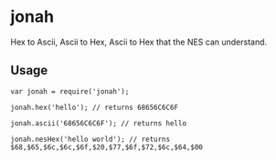 jonah
=====

Hex to Ascii, Ascii to Hex, Ascii to Hex that the NES can understand.

## Usage
    var jonah = require('jonah');

    jonah.hex('hello'); // returns 68656C6C6F  
    
    jonah.ascii('68656C6C6F'); // returns hello
    
    jonah.nesHex('hello world'); // returns $68,$65,$6c,$6c,$6f,$20,$77,$6f,$72,$6c,$64,$00
